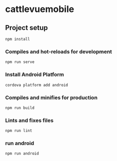 # cattlevuemobile

## Project setup
```
npm install
```

### Compiles and hot-reloads for development
```
npm run serve
```

### Install Android Platform 
```
cordova platform add android
```

### Compiles and minifies for production
```
npm run build
```

### Lints and fixes files
```
npm run lint
```


### run android
```
npm run android
```

